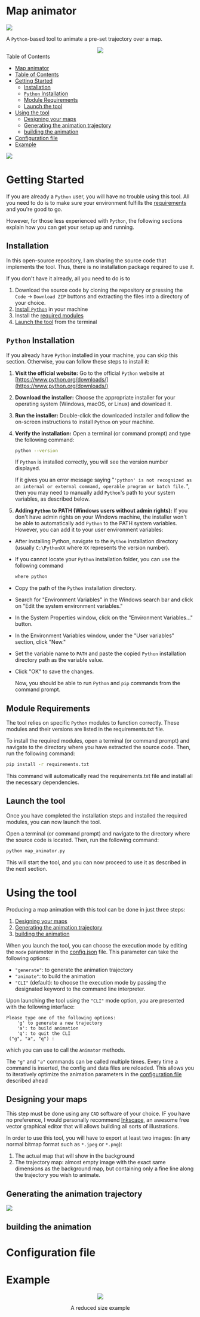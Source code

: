 # Map animator

![](doc/map_animator_wide.png)

A `Python`-based tool to animate a pre-set trajectory over a map.

<div align="center">
  <image src="doc/example_output.gif" />
</div

# Table of Contents
- [Map animator](#map-animator)
- [Table of Contents](#table-of-contents)
- [Getting Started](#getting-started)
  - [Installation](#installation)
  - [`Python` Installation](#python-installation)
  - [Module Requirements](#module-requirements)
  - [Launch the tool](#launch-the-tool)
- [Using the tool](#using-the-tool)
  - [Designing your maps](#designing-your-maps)
  - [Generating the animation trajectory](#generating-the-animation-trajectory)
  - [building the animation](#building-the-animation)
- [Configuration file](#configuration-file)
- [Example](#example)

![](doc/UnderConstruction.png)

# Getting Started

If you are already a `Python` user, you will have no trouble using this tool.
All you need to do is to make sure your environment fulfills the [requirements](#module-requirements) and you're good to go.

However, for those less experienced with `Python`, the following sections explain how you can get your setup up and running.

## Installation

In this open-source repository, I am sharing the source code that implements the tool.
Thus, there is no installation package required to use it.

If you don't have it already, all you need to do is to
  1. Download the source code by cloning the repository or pressing the `Code` -> `Download ZIP` buttons and extracting the files into a directory of your choice.
  2. [Install `Python`](#python-installation) in your machine
  3. Install the [required modules](#module-requirements)
  4. [Launch the tool](#launch-the-tool) from the terminal


## `Python` Installation

If you already have `Python` installed in your machine, you can skip this section.
Otherwise, you can follow these steps to install it:

1. **Visit the official website:** Go to the official `Python` website at [https://www.python.org/downloads/](https://www.python.org/downloads/)

2. **Download the installer:** Choose the appropriate installer for your operating system (Windows, macOS, or Linux) and download it.

3. **Run the installer:** Double-click the downloaded installer and follow the on-screen instructions to install `Python` on your machine.

4. **Verify the installation:** Open a terminal (or command prompt) and type the following command:

    ```bash
    python --version
    ```

    If `Python` is installed correctly, you will see the version number displayed.
    
    If it gives you an error message saying "`'python' is not recognized as an internal or external command, operable program or batch file.`", then you may need to manually add `Python`'s path to your system variables, as described below.

5. **Adding `Python` to PATH (Windows users without admin rights):** If you don't have admin rights on your Windows machine, the installer won't be able to automatically add `Python` to the PATH system variables. However, you can add it to your user environment variables:

- After installing Python, navigate to the `Python` installation directory (usually `C:\PythonXX` where `XX` represents the version number).
- If you cannot locate your `Python` installation folder, you can use the following command
  ```bash
  where python
  ```
- Copy the path of the `Python` installation directory.
- Search for "Environment Variables" in the Windows search bar and click on "Edit the system environment variables."
- In the System Properties window, click on the "Environment Variables..." button.
- In the Environment Variables window, under the "User variables" section, click "New."
- Set the variable name to `PATH` and paste the copied `Python` installation directory path as the variable value.
- Click "OK" to save the changes.

    Now, you should be able to run `Python` and `pip` commands from the command prompt.


## Module Requirements
The tool relies on specific `Python` modules to function correctly. These modules and their versions are listed in the requirements.txt file.

To install the required modules, open a terminal (or command prompt) and navigate to the directory where you have extracted the source code. Then, run the following command:

```bash
pip install -r requirements.txt
```

This command will automatically read the requirements.txt file and install all the necessary dependencies.

## Launch the tool

Once you have completed the installation steps and installed the required modules, you can now launch the tool.

Open a terminal (or command prompt) and navigate to the directory where the source code is located. Then, run the following command:

```bash
python map_animator.py
```

This will start the tool, and you can now proceed to use it as described in the next section.

# Using the tool

Producing a map animation with this tool can be done in just three steps:

1. [Designing your maps](#designing-your-maps)
2. [Generating the animation trajectory](#generating-the-animation-trajectory)
3. [building the animation](#building-the-animation)

When you launch the tool, you can choose the execution mode by editing the `mode` parameter in the [config.json](config.json) file.
This parameter can take the following options:

- `"generate"`: to generate the animation trajectory
- `"animate"`: to build the animation
- `"CLI"` (default): to choose the execution mode by passing the designated keyword to the command line interpreter.

Upon launching the tool using the `"CLI"` mode option, you are presented with the following interface:

```
Please type one of the following options:
    'g' to generate a new trajectory
    'a': to build animation
    'q': to quit the CLI
 ("g", "a", "q") :
```

which you can use to call the `Animator` methods.

The `"g"` and `"a"` commands can be called multiple times.
Every time a command is inserted, the config and data files are reloaded.
This allows you to iteratively optimize the animation parameters in the [configuration file](#configuration-file) described ahead

## Designing your maps

This step must be done using any `CAD` software of your choice.
IF you have no preference, I would personally recommend [Inkscape](https://inkscape.org/), an awesome free vector graphical editor that will allows building all sorts of illustrations.

In order to use this tool, you will have to export at least two images: (in any normal bitmap format such as `*.jpeg` or `*.png`):

1. The actual map that will show in the background
2. The trajectory map: almost empty image with the exact same dimensions as the background map, but containing only a fine line along the trajectory you wish to animate.

## Generating the animation trajectory



![](doc/example_generated_path.png)

## building the animation

# Configuration file

# Example

<div align="center">
  <image src="doc/example_output_2.gif" />
  <p style="text">A reduced size example</p>
</div